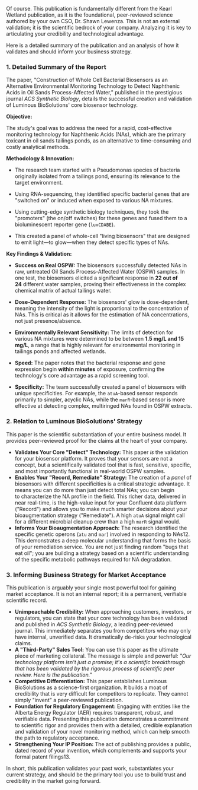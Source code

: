 Of course. This publication is fundamentally different from the Kearl Wetland publication, as it is the foundational, peer-reviewed science authored by your own CSO, Dr. Shawn Lewenza. This is not an external validation; it is the scientific bedrock of your company. Analyzing it is key to articulating your credibility and technological advantage.

Here is a detailed summary of the publication and an analysis of how it validates and should inform your business strategy.
### 1. Detailed Summary of the Report

The paper, "Construction of Whole Cell Bacterial Biosensors as an Alternative Environmental Monitoring Technology to Detect Naphthenic Acids in Oil Sands Process-Affected Water," published in the prestigious journal _ACS Synthetic Biology_, details the successful creation and validation of Luminous BioSolutions' core biosensor technology.

**Objective:**

The study's goal was to address the need for a rapid, cost-effective monitoring technology for Naphthenic Acids (NAs), which are the primary toxicant in oil sands tailings ponds, as an alternative to time-consuming and costly analytical methods.

**Methodology & Innovation:**

- The research team started with a Pseudomonas species of bacteria originally isolated from a tailings pond, ensuring its relevance to the target environment.
    
- Using RNA-sequencing, they identified specific bacterial genes that are "switched on" or induced when exposed to various NA mixtures.
    
- Using cutting-edge synthetic biology techniques, they took the "promoters" (the on/off switches) for these genes and fused them to a bioluminescent reporter gene (`luxCDABE`).
    
- This created a panel of whole-cell "living biosensors" that are designed to emit light—to glow—when they detect specific types of NAs.
    

**Key Findings & Validation:**

- **Success on Real OSPW:** The biosensors successfully detected NAs in raw, untreated Oil Sands Process-Affected Water (OSPW) samples. In one test, the biosensors elicited a significant response in **22 out of 24** different water samples, proving their effectiveness in the complex chemical matrix of actual tailings water.
    
- **Dose-Dependent Response:** The biosensors' glow is dose-dependent, meaning the intensity of the light is proportional to the concentration of NAs. This is critical as it allows for the estimation of NA concentrations, not just presence/absence.
    
- **Environmentally Relevant Sensitivity:** The limits of detection for various NA mixtures were determined to be between **1.5 mg/L and 15 mg/L**, a range that is highly relevant for environmental monitoring in tailings ponds and affected wetlands.
    
- **Speed:** The paper notes that the bacterial response and gene expression begin **within minutes** of exposure, confirming the technology's core advantage as a rapid screening tool.
    
- **Specificity:** The team successfully created a panel of biosensors with unique specificities. For example, the `atuA`-based sensor responds primarily to simpler, acyclic NAs, while the `marR`-based sensor is more effective at detecting complex, multiringed NAs found in OSPW extracts.
    
### 2. Relation to Luminous BioSolutions' Strategy

This paper is the scientific substantiation of your entire business model. It provides peer-reviewed proof for the claims at the heart of your company.

- **Validates Your Core "Detect" Technology:** This paper _is_ the validation for your biosensor platform. It proves that your sensors are not a concept, but a scientifically validated tool that is fast, sensitive, specific, and most importantly functional in real-world OSPW samples.
- **Enables Your "Record, Remediate" Strategy:** The creation of a _panel_ of biosensors with different specificities is a critical strategic advantage. It means you can do more than just detect total NAs; you can begin to characterize the NA profile in the field. This richer data, delivered in near real-time, is the high-value input for your Confluent data platform ("Record") and allows you to make much smarter decisions about your bioaugmentation strategy ("Remediate"). A high `atuA` signal might call for a different microbial cleanup crew than a high `marR` signal would.
- **Informs Your Bioaugmentation Approach:** The research identified the specific genetic operons (`atu` and `mar`) involved in responding to NAs12. This demonstrates a deep molecular understanding that forms the basis of your remediation service. You are not just finding random "bugs that eat oil"; you are building a strategy based on a scientific understanding of the specific metabolic pathways required for NA degradation.
    
### 3. Informing Business Strategy for Market Acceptance

This publication is arguably your single most powerful tool for gaining market acceptance. It is not an internal report; it is a permanent, verifiable scientific record.

- **Unimpeachable Credibility:** When approaching customers, investors, or regulators, you can state that your core technology has been validated and published in _ACS Synthetic Biology_, a leading peer-reviewed journal. This immediately separates you from competitors who may only have internal, unverified data. It dramatically de-risks your technological claims.
- **A "Third-Party" Sales Tool:** You can use this paper as the ultimate piece of marketing collateral. The message is simple and powerful: _"Our technology platform isn't just a promise; it's a scientific breakthrough that has been validated by the rigorous process of scientific peer review. Here is the publication."_
- **Competitive Differentiation:** This paper establishes Luminous BioSolutions as a science-first organization. It builds a moat of credibility that is very difficult for competitors to replicate. They cannot simply "invent" a peer-reviewed publication.
- **Foundation for Regulatory Engagement:** Engaging with entities like the Alberta Energy Regulator (AER) requires transparent, robust, and verifiable data. Presenting this publication demonstrates a commitment to scientific rigor and provides them with a detailed, credible explanation and validation of your novel monitoring method, which can help smooth the path to regulatory acceptance.
- **Strengthening Your IP Position:** The act of publishing provides a public, dated record of your invention, which complements and supports your formal patent filings13.
    
In short, this publication validates your past work, substantiates your current strategy, and should be the primary tool you use to build trust and credibility in the market going forward.